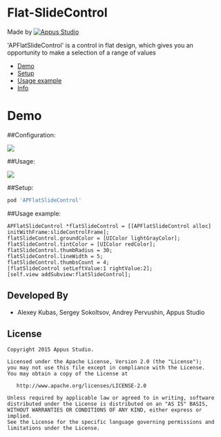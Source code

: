 Flat-SlideControl
=====================

Made by [![Appus Studio](https://github.com/appus-studio/Appus-Splash/blob/master/image/logo.png)](http://appus.pro)

'APFlatSlideControl' is a control in flat design, which gives you an opportunity to make a selection of a range of values

* [Demo](#demo)
* [Setup](#setup)
* [Usage example](#usage-example)
* [Info](#info)

# Demo

##Configuration:

![](https://github.com/appus-studio/Flat-SlideControl/blob/master/Resource/storyboardConfig.gif)

##Usage:

![](https://github.com/appus-studio/Flat-SlideControl/blob/master/Resource/usage.gif)

##Setup:
```Ruby
pod 'APFlatSlideControl'
```

##Usage example:

    APFlatSlideControl *flatSlideControl = [[APFlatSlideControl alloc] initWithFrame:slideControlFrame];
    flatSlideControl.groundColor = [UIColor lightGrayColor];
    flatSlideControl.tintColor = [UIColor redColor];
    flatSlideControl.thumbRadius = 30;
    flatSlideControl.lineWidth = 5;
    flatSlideControl.thumbsCount = 4;
    [flatSlideControl setLeftValue:1 rightValue:2];
    [self.view addSubview:flatSlideControl];

Developed By
------------

* Alexey Kubas, Sergey Sokoltsov, Andrey Pervushin, Appus Studio

License
--------

    Copyright 2015 Appus Studio.

    Licensed under the Apache License, Version 2.0 (the "License");
    you may not use this file except in compliance with the License.
    You may obtain a copy of the License at

       http://www.apache.org/licenses/LICENSE-2.0

    Unless required by applicable law or agreed to in writing, software
    distributed under the License is distributed on an "AS IS" BASIS,
    WITHOUT WARRANTIES OR CONDITIONS OF ANY KIND, either express or implied.
    See the License for the specific language governing permissions and
    limitations under the License.
